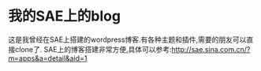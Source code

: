 我的SAE上的blog
=====
这是我曾经在SAE上搭建的wordpress博客.有各种主题和插件,需要的朋友可以直接clone了.
SAE上的博客搭建非常方便,具体可以参考:http://sae.sina.com.cn/?m=apps&a=detail&aid=1
